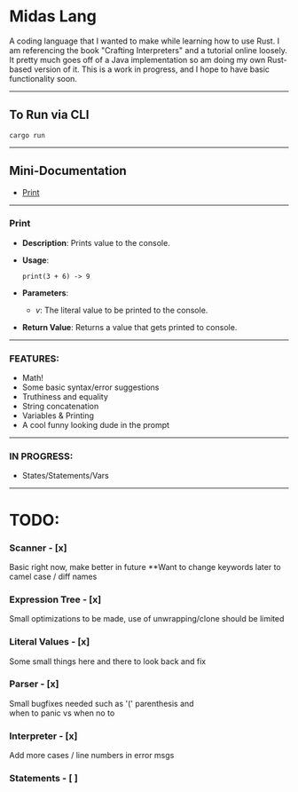 # Midas Lang

A coding language that I wanted to make while learning how to use Rust.
I am referencing the book "Crafting Interpreters" and a tutorial online loosely. It pretty much goes off of a Java implementation so am doing my own Rust-based version of it.
This is a work in progress, and I hope to have basic functionality soon.

---
## To Run via CLI

```
cargo run
```
---
## Mini-Documentation
- [Print](#print)
---
### Print
- **Description**: Prints value to the console.
- **Usage**: 
    ```text
    print(3 + 6) -> 9
    ```
- **Parameters**: 
  - *v*: The literal value to be printed to the console.
  
- **Return Value**: Returns a value that gets printed to console.
---
### FEATURES:
- Math!
- Some basic syntax/error suggestions
- Truthiness and equality
- String concatenation
- Variables & Printing
- A cool funny looking dude in the prompt
---
### IN PROGRESS:
- States/Statements/Vars
---
# TODO:
### Scanner - [x]
Basic right now, make better in future
**Want to change keywords later to camel case / diff names
### Expression Tree - [x]
Small optimizations to be made, use of
unwrapping/clone should be limited
### Literal Values - [x]
Some small things here and there to look back and fix
### Parser - [x]
Small bugfixes needed such as '(' parenthesis and  
when to panic vs when no to
### Interpreter - [x]
Add more cases / line numbers in error msgs
### Statements - [ ]


